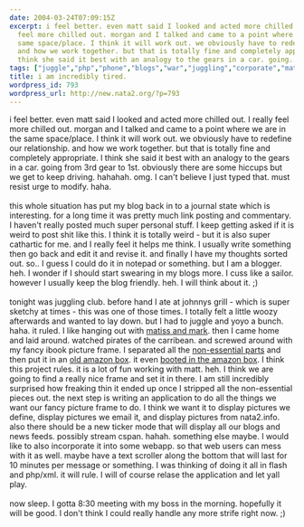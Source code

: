```yaml
---
date: 2004-03-24T07:09:15Z
excerpt: i feel better. even matt said I looked and acted more chilled out. I really
  feel more chilled out. morgan and I talked and came to a point where we are in the
  same space/place. I think it will work out. we obviously have to redefine our relationship.
  and how we work together. but that is totally fine and completely appropriate. I
  think she said it best with an analogy to the gears in a car. going...
tags: ["juggle","php","phone","blogs","war","juggling","corporate","matiss","nokia","blogger"]
title: i am incredibly tired.
wordpress_id: 793
wordpress_url: http://new.nata2.org/?p=793
---
```


i feel better. even matt said I looked and acted more chilled out. I really feel more chilled out. morgan and I talked and came to a point where we are in the same space/place. I think it will work out. we obviously have to redefine our relationship. and how we work together. but that is totally fine and completely appropriate. I think she said it best with an analogy to the gears in a car. going from 3rd gear to 1st. obviously there are some hiccups but we get to keep driving. hahahah. omg. I can't believe I just typed that. must resist urge to modify. haha. 
<br/><br/>this whole situation has put my blog back in to a journal state which is interesting. for a long time it was pretty much link posting and commentary. I haven't really posted much super personal stuff. I keep getting asked if it is weird to post shit like this. I think it is totally weird  - but it is also super cathartic for me. and I really feel it helps me think. I usually write something then go back and edit it and revise it. and finally I have my thoughts sorted out. so.. I guess I could do it in notepad or something. but I am a blogger. heh. I wonder if I should start swearing in my blogs more. I cuss like a sailor. however I usually keep the blog friendly. heh. I will think about it. ;)<br/><br/>tonight was juggling club. before hand I ate at johnnys grill - which is super sketchy at times - this was one of those times. I totally felt a little woozy afterwards and wanted to lay down. but I had to juggle and yoyo a bunch. haha. it ruled. I like hanging out with <a href="http://www.nata2.info/?path=pictures%2Fmisc%2Fphone_camera%2Fphotolog&amp;img=1080101255-Nokia6600(006).jpg">matiss and mark</a>. then I came home and laid around. watched pirates of the carribean. and screwed around with my fancy ibook picture frame. I separated all the <a href="http://www.nata2.info/?path=pictures%2Fmisc%2Fphone_camera%2Fphotolog&amp;img=1080109043-Nokia6600(010).jpg">non-essential parts</a> and then put it in an <a href="http://www.nata2.info/?path=pictures%2Fmisc%2Fphone_camera%2Fphotolog&amp;img=1080111718-Nokia6600(014).jpg">old amazon box</a>. it even <a href="http://www.nata2.info/?path=pictures%2Fmisc%2Fphone_camera%2Fphotolog&amp;img=1080111294-Nokia6600(012).jpg">booted in the amazon box</a>. I think this project rules. it is a lot of fun working with matt. heh. I think we are going to find a really nice frame and set it in there. I am still incredibly surprised how freaking thin it ended up once I stripped all the non-essential pieces out. 
the next step is writing an application to do all the things we want our fancy picture frame to do. I think we want it to display pictures we define, display pictures we email it, and display pictures from nata2.info. also there should be a new ticker mode that will display all our blogs and news feeds. possibly stream cspan. hahah. something else maybe. I would like to also incorporate it into some webapp. so that web users can mess with it as well. maybe have a text scroller along the bottom that will last for 10 minutes per message or something. I was thinking of doing it all in flash and php/xml. it will rule. I will of course relase the application and let yall play. <br/><br/>now sleep. I gotta 8:30 meeting with my boss in the morning. hopefully it will be good. I don't think I could really handle any more strife right now. ;)
